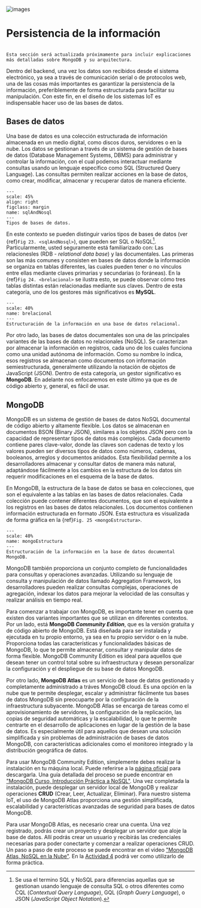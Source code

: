![images](../_static/img/mongoLogo.png) 

# Persistencia de la información
```{contents}
```
```{warning}
Esta sección será actualizada próximamente para incluir explicaciones más detalladas sobre MongoDB y su arquitectura.
```
Dentro del backend, una vez los datos son recibidos desde el sistema electrónico, ya sea a través de comunicación serial o de protocolos web, una de las cosas más importantes es garantizar la persistencia de la información, preferiblemente de forma estructurada para facilitar su manipulación. Con este fin, en el diseño de los sistemas IoT es indispensable hacer uso de las bases de datos.

## Bases de datos
Una base de datos es una colección estructurada de información almacenada en un medio digital, como discos duros, servidores o en la nube. Los datos se gestionan a través de un sistema de gestión de bases de datos (Database Management Systems, DBMS) para administrar y controlar la información, con el cual podemos interactuar mediante consultas usando un lenguaje específico como SQL (Structured Query Language). Las consultas permiten realizar acciones en la base de datos, como crear, modificar, almacenar y recuperar datos de manera eficiente.

```{figure} ../_static/img/sqlAndNoSql.png
---
scale: 45%
align: right
figclass: margin
name: sqlAndNosql
---
Tipos de bases de datos.
```
En este contexto se pueden distinguir varios tipos de bases de datos (ver {ref}`Fig 23. <sqlAndNosql>`), que pueden ser SQL o NoSQL[^1]. Particularmente, usted seguramente está familiarizado con: Las relacionesles (RDB - *relational data base*) y las documentales.  Las primeras son las más comunes y consisten en bases de datos donde la información se organiza en tablas diferentes, las cuales pueden tener o no vínculos entre ellas mediante claves primarias y secundarias (o foráneas). En la {ref}`Fig 24. <brelacional>` se ilustra esto, se puede observar cómo tres tablas distintas están relacionadas mediante sus claves. Dentro de esta categoría, uno de los gestores más significativos es **MySQL**.

```{figure} ../_static/img/brelacional.png
---
scale: 40%
name: brelacional
---
Estructuración de la información en una base de datos relacional.
```

Por otro lado, las bases de datos documentales son una de las principales variantes de las bases de datos no relacionales (NoSQL). Se caracterizan por almacenar la información en registros, cada uno de los cuales funciona como una unidad autónoma de información. Como su nombre lo indica, esos registros se almacenan como documentos con información semiestructurada, generalmente utilizando la notación de objetos de JavaScript (JSON). Dentro de esta categoría, un gestor significativo es **MongoDB**. En adelante nos enfocaremos en este último ya que es de código abierto y, general, es fácil de usar. 

## MongoDB

MongoDB es un sistema de gestión de bases de datos NoSQL documental de código abierto y altamente flexible. Los datos se almacenan en documentos BSON (Binary JSON), similares a los objetos JSON pero con la capacidad de representar tipos de datos más complejos. Cada documento contiene pares clave-valor, donde las claves son cadenas de texto y los valores pueden ser diversos tipos de datos como números, cadenas, booleanos, arreglos y documentos anidados. Esta flexibilidad permite a los desarrolladores almacenar y consultar datos de manera más natural, adaptándose fácilmente a los cambios en la estructura de los datos sin requerir modificaciones en el esquema de la base de datos.

En MongoDB, la estructura de la base de datos se basa en colecciones, que son el equivalente a las tablas en las bases de datos relacionales. Cada colección puede contener diferentes documentos, que son el equivalente a los registros en las bases de datos relacionales. Los documentos contienen información estructurada en formato JSON. Esta estructura es visualizada de forma gráfica en la {ref}`Fig. 25 <mongoEstructura>`.

```{figure} ../_static/img/mongoEstrucura.png
---
scale: 40%
name: mongoEstructura
---
Estructuración de la información en la base de datos documental MongoDB.
```

MongoDB también proporciona un conjunto completo de funcionalidades para consultas y operaciones avanzadas. Utilizando su lenguaje de consulta y manipulación de datos llamado Aggregation Framework, los desarrolladores pueden realizar consultas complejas, operaciones de agregación, indexar los datos para mejorar la velocidad de las consultas y realizar análisis en tiempo real.

Para comenzar a trabajar con MongoDB, es importante tener en cuenta que existen dos variantes importantes que se utilizan en diferentes contextos. Por un lado, está **MongoDB *Community Edition***, que es la versión gratuita y de código abierto de MongoDB. Está diseñada para ser instalada y ejecutada en tu propio entorno, ya sea en tu propio servidor o en la nube. Proporciona todas las características y funcionalidades básicas de MongoDB, lo que te permite almacenar, consultar y manipular datos de forma flexible. MongoDB Community Edition es ideal para aquellos que desean tener un control total sobre su infraestructura y desean personalizar la configuración y el despliegue de su base de datos MongoDB.

Por otro lado, **MongoDB Atlas** es un servicio de base de datos gestionado y completamente administrado a tráves MongoDB cloud. Es una opción en la nube que te permite desplegar, escalar y administrar fácilmente tus bases de datos MongoDB sin preocuparte por la configuración de la infraestructura subyacente. MongoDB Atlas se encarga de tareas como el aprovisionamiento de servidores, la configuración de la replicación, las copias de seguridad automáticas y la escalabilidad, lo que te permite centrarte en el desarrollo de aplicaciones en lugar de la gestión de la base de datos. Es especialmente útil para aquellos que desean una solución simplificada y sin problemas de administración de bases de datos MongoDB, con características adicionales como el monitoreo integrado y la distribución geográfica de datos.

Para usar MongoDB Community Edition, simplemente debes realizar la instalación en tu máquina local. Puede referirse a la [página oficial](https://www.mongodb.com/try/download/community) para descargarla. Una guía detallada del proceso se puede encontrar en ["MongoDB Curso, Introducción Práctica a NoSQL"](https://www.youtube.com/watch?v=lWMemPN9t6Q). Una vez completada la instalación, puede desplegar un servidor local de MongoDB y realizar operaciones **CRUD** (Crear, Leer, Actualizar, Eliminar). Para nuestro sistema IoT, el uso de MongoDB Atlas proporciona una gestión simplificada, escalabilidad y características avanzadas de seguridad para bases de datos MongoDB.

Para usar MongoDB Atlas, es necesario crear una cuenta. Una vez registrado, podrás crear un proyecto y desplegar un servidor que aloje la base de datos. Allí podrás crear un usuario y recibirás las credenciales necesarias para poder conectarte y comenzar a realizar operaciones CRUD. Un paso a paso de este proceso se puede encontrar en el video ["MongoDB Atlas, NoSQL en la Nube"](https://www.youtube.com/watch?v=Imwk0HtEuGY). En la [Actividad 4][1] podrá ver como utilizarlo de forma práctica. 


[^1]: Se usa el termino SQL y NoSQL para diferencias aquellas que se gestionan usando lenguaje de consulta SQL o otros diferentes como CQL (*Contextual Query Language*), GQL (*Graph Query Language*), o JSON (*JavaScript Object Notation*).

[1]: 01-2-activity-4.md

